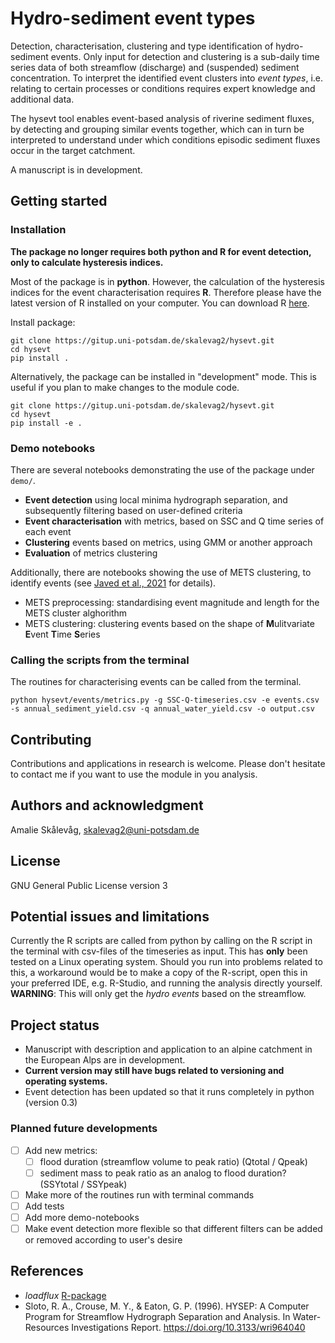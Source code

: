 # Hydro-sediment event types

Detection, characterisation, clustering and type identification of hydro-sediment events. Only input for detection and clustering is a sub-daily time series data of both streamflow (discharge) and (suspended) sediment concentration. To interpret the identified event clusters into *event types*, i.e. relating to certain processes or conditions requires expert knowledge and additional data.

The hysevt tool enables event-based analysis of riverine sediment fluxes, by detecting and grouping similar events together, which can in turn be interpreted to understand under which conditions episodic sediment fluxes occur in the target catchment.

A manuscript is in development.

## Getting started

### Installation
**The package no longer requires both python and R for event detection, only to calculate hysteresis indices.**

Most of the package is in **python**. However, the calculation of the hysteresis indices for the event characterisation requires **R**. Therefore please have the latest version of R installed on your computer. You can download R [here](https://cran.r-project.org).

Install package:
```
git clone https://gitup.uni-potsdam.de/skalevag2/hysevt.git
cd hysevt
pip install .
```

Alternatively, the package can be installed in "development" mode. This is useful if you plan to make changes to the module code.
```
git clone https://gitup.uni-potsdam.de/skalevag2/hysevt.git
cd hysevt
pip install -e .
```

### Demo notebooks
There are several notebooks demonstrating the use of the package under `demo/`.

- **Event detection** using local minima hydrograph separation, and subsequently filtering based on user-defined criteria
- **Event characterisation** with metrics, based on SSC and Q time series of each event
- **Clustering** events based on metrics, using GMM or another approach
- **Evaluation** of metrics clustering

Additionally, there are notebooks showing the use of METS clustering, to identify events (see [Javed et al., 2021](https://doi.org/10.1016/j.jhydrol.2020.125802) for details).

- METS preprocessing: standardising event magnitude and length for the METS cluster alghorithm
- METS clustering: clustering events based on the shape of **M**ulitvariate **E**vent **T**ime **S**eries

### Calling the scripts from the terminal
The routines for characterising events can be called from the terminal.

```
python hysevt/events/metrics.py -g SSC-Q-timeseries.csv -e events.csv -s annual_sediment_yield.csv -q annual_water_yield.csv -o output.csv
```


## Contributing
Contributions and applications in research is welcome. Please don't hesitate to contact me if you want to use the module in you analysis.

## Authors and acknowledgment
Amalie Skålevåg, skalevag2@uni-potsdam.de

## License
GNU General Public License version 3


## Potential issues and limitations
Currently the R scripts are called from python by calling on the R script in the terminal with csv-files of the timeseries as input. This has **only** been tested on a Linux operating system. Should you run into problems related to this, a workaround would be to make a copy of the R-script, open this in your preferred IDE, e.g. R-Studio, and running the analysis directly yourself. **WARNING**: This will only get the *hydro events* based on the streamflow. 


## Project status

- Manuscript with description and application to an alpine catchment in the European Alps are in development.
- **Current version may still have bugs related to versioning and operating systems.**
- Event detection has been updated so that it runs completely in python (version 0.3)


### Planned future developments

- [ ] Add new metrics:
    - [ ] flood duration (streamflow volume to peak ratio) (Qtotal / Qpeak)
    - [ ] sediment mass to peak ratio as an analog to flood duration? (SSYtotal / SSYpeak)
- [ ] Make more of the routines run with terminal commands
- [ ] Add tests
- [ ] Add more demo-notebooks
- [ ] Make event detection more flexible so that different filters can be added or removed according to user's desire

## References

- *loadflux* [R-package](atsyplenkov.github.io/loadflux)
- Sloto, R. A., Crouse, M. Y., & Eaton, G. P. (1996). HYSEP: A Computer Program for Streamflow Hydrograph Separation and Analysis. In Water-Resources Investigations Report. https://doi.org/10.3133/wri964040
